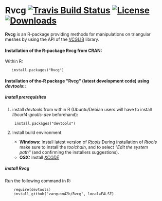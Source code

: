 
Rvcg [![Travis Build Status](https://travis-ci.org/zarquon42b/Rvcg.png?branch=master)](https://travis-ci.org/zarquon42b/Rvcg)  [![License](http://img.shields.io/badge/license-GPL%20%28%3E=%202%29-brightgreen.svg?style=flat)](http://www.gnu.org/licenses/gpl-2.0.html)  [![Downloads](https://cranlogs.r-pkg.org/badges/last-month/Rvcg?color=brightgreen)](https://cranlogs.r-pkg.org/badges/last-month/Rvcg)
====
__Rvcg__ is an R-package providing methods for manipulations on triangular meshes by using the API of the [VCGLIB](http://vcg.sf.net/) library.

#### Installation of the R-package Rvcg from CRAN: ####

Within R:
       
       install.packages("Rvcg")


#### Installation of the-R package "Rvcg" (latest development code) using *devtools*:: ####

##### install prerequisites #####

1. install *devtools* from within R (Ubuntu/Debian users will have to install *libcurl4-gnutls-dev* beforehand):

        install.packages("devtools")

2. Install build environment
    * **Windows:** Install latest version of *[Rtools](http://cran.r-project.org/bin/windows/Rtools)*
During installation of *Rtools* make sure to install the *toolchain*, and to select *"Edit the system path"* (and confirming the installers suggestions).
    * **OSX:** Install *[XCODE](https://developer.apple.com/xcode/)*

##### install Rvcg #####
Run the following command in R:
        
        require(devtools)
        install_github("zarquon42b/Rvcg", local=FALSE)
    
